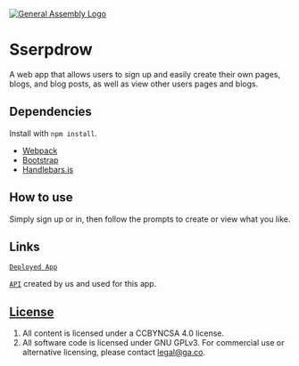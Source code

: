 [![General Assembly Logo](https://camo.githubusercontent.com/1a91b05b8f4d44b5bbfb83abac2b0996d8e26c92/687474703a2f2f692e696d6775722e636f6d2f6b6538555354712e706e67)](https://generalassemb.ly/education/web-development-immersive)

# Sserpdrow

A web app that allows users to sign up and easily create their own pages, blogs, and
blog posts, as well as view other users pages and blogs.


## Dependencies

Install with `npm install`.

-   [Webpack](https://webpack.github.io)
-   [Bootstrap](http://getbootstrap.com)
-   [Handlebars.js](http://handlebarsjs.com)

## How to use

Simply sign up or in, then follow the prompts to create or view what you like.

## Links

[`Deployed App`](https://thunder-fly.github.io/Project-3-frontend/)

[`API`](https://github.com/thunder-fly/Project-3-backend) created by us and used for this app.

## [License](LICENSE)

1.  All content is licensed under a CC­BY­NC­SA 4.0 license.
1.  All software code is licensed under GNU GPLv3. For commercial use or
    alternative licensing, please contact legal@ga.co.
